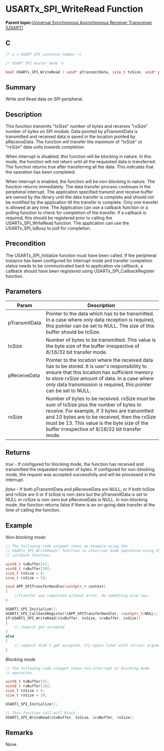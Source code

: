 # USARTx\_SPI\_WriteRead Function

**Parent topic:**[Universal Synchronous Asynchronous Receiver Transceiver \(USART\)](GUID-5ED4F08A-8227-486D-9727-78BD47CA0866.md)

## C

```c
/* x = USART SPI instance number */

/* USART SPI master mode */

bool USARTx_SPI_WriteRead ( void* pTransmitData, size_t txSize, void* pReceiveData, size_t rxSize)
```

## Summary

Write and Read data on SPI peripheral.

## Description

This function transmits "txSize" number of bytes and receives "rxSize" number of bytes on SPI module. Data pointed by pTransmitData is transmitted and received data is saved in the location pointed by pReceiveData. The function will transfer the maximum of "txSize" or "rxSize" data units towards completion.

When interrupt is disabled, this function will be blocking in nature. In this mode, the function will not return until all the requested data is transferred. The function returns true after transferring all the data. This indicates that the operation has been completed.

When interrupt is enabled, the function will be non-blocking in nature. The function returns immediately. The data transfer process continues in the peripheral interrupt. The application specified transmit and receive buffer are owned by the library until the data transfer is complete and should not be modified by the application till the transfer is complete. Only one transfer is allowed at any time. The Application can use a callback function or a polling function to check for completion of the transfer. If a callback is required, this should be registered prior to calling the USARTx\_SPI\_WriteRead function. The application can use the USARTx\_SPI\_IsBusy to poll for completion.

## Precondition

The USARTx\_SPI\_Initialize function must have been called. If the peripheral instance has been configured for Interrupt mode and transfer completion status needs to be communicated back to application via callback, a callback should have been registered using USARTx\_SPI\_CallbackRegister function.

## Parameters

|Param|Description|
|-----|-----------|
|pTransmitData|Pointer to the data which has to be transmitted. In a case where only data reception is required, this pointer can be set to NULL. The size of this buffer should be txSize.|
|txSize|Number of bytes to be transmitted. This value is the byte size of the buffer irrespective of 8/16/32 bit transfer mode.|
|pReceiveData|Pointer to the location where the received data has to be stored. It is user's responsibility to ensure that this location has sufficient memory to store rxSize amount of data. In a case where only data transmission is required, this pointer can be set to NULL.|
|rxSize|Number of bytes to be received. rxSize must be sum of txSize plus the number of bytes to receive. For example, if 3 bytes are transmitted and 10 bytes are to be received, then the rxSize must be 13. This value is the byte size of the buffer irrespective of 8/16/32 bit transfer mode.|

## Returns

*true* - If configured for blocking mode, the function has received and transmitted the requested number of bytes. If configured for non-blocking mode, the request was accepted successfully and will be processed in the interrupt.

*false* - If both pTransmitData and pReceiveData are NULL, or if both txSize and rxSize are 0 or if txSize is non-zero but the pTransmitData is set to NULL or rxSize is non-zero but pReceiveData is NULL. In non-blocking mode, the function returns false if there is an on-going data transfer at the time of calling the function.

## Example

*Non-blocking mode*

```c
// The following code snippet shows an example using the
// USARTx_SPI_WriteRead() function in interrupt mode operation using the
// callback function.

uint8_t txBuffer[4];
uint8_t rxBuffer[10];
size_t txSize = 4;
size_t rxSize = 10;

void APP_SPITransferHandler(uintptr_t context)
{
    //Transfer was completed without error, do something else now.
}

USART1_SPI_Initialize();
USART1_SPI_CallbackRegister(&APP_SPITransferHandler, (uintptr_t)NULL);
if(USART1_SPI_WriteRead(&txBuffer, txSize, &rxBuffer, rxSize))
{
    // request got accepted
}
else
{
    // request didn't get accepted, try again later with correct arguments
}
```

*Blocking mode*

```c
// The following code snippet shows non-interrupt or blocking mode
// operation.

uint8_t txBuffer[4];
uint8_t rxBuffer[10];
size_t txSize = 4;
size_t rxSize = 10;

USART1_SPI_Initialize();

// This function call will block.
USART1_SPI_WriteRead(&txBuffer, txSize, &rxBuffer, rxSize);

```

## Remarks

None

